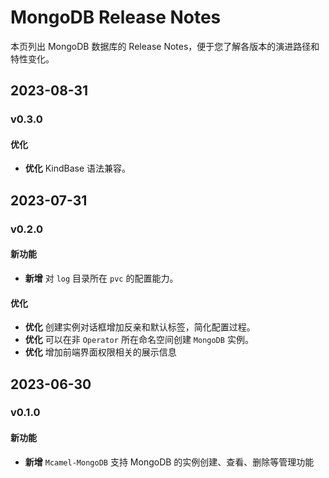 # MongoDB Release Notes

本页列出 MongoDB 数据库的 Release Notes，便于您了解各版本的演进路径和特性变化。

## 2023-08-31

### v0.3.0

#### 优化

- **优化** KindBase 语法兼容。

## 2023-07-31

### v0.2.0

#### 新功能

- **新增** 对 `log` 目录所在 `pvc` 的配置能力。

#### 优化

- **优化** 创建实例对话框增加反亲和默认标签，简化配置过程。
- **优化** 可以在非 `Operator` 所在命名空间创建 `MongoDB` 实例。
- **优化** 增加前端界面权限相关的展示信息

## 2023-06-30

### v0.1.0

#### 新功能

- **新增** `Mcamel-MongoDB` 支持 MongoDB 的实例创建、查看、删除等管理功能

